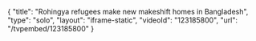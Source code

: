 {
    "title": "Rohingya refugees make new makeshift homes in Bangladesh",
    "type": "solo",
    "layout": "iframe-static",
    "videoId": "123185800",
    "url": "\/tvpembed\/123185800"
}